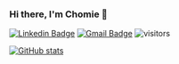 ### Hi there, I'm Chomie 👋
[![Linkedin Badge](https://img.shields.io/badge/-chomieu-blue?&logo=Linkedin&logoColor=white&link=https://www.linkedin.com/in/chomieu/)](https://www.linkedin.com/in/chomieu/) 
[![Gmail Badge](https://img.shields.io/badge/-chomieu@gmail.com-c14438?&logo=Gmail&logoColor=white&link=mailto:chomieu@gmail.com)](mailto:chomieu@gmail.com)
![visitors](https://komarev.com/ghpvc/?username=chomieu&color=yellow)

[![GitHub stats](https://github-readme-stats.vercel.app/api?username=chomieu&title_color=0366D6&bg_color=fff&icon_color=FFC404&text_color=626A72&show_icons=true&hide_border=true&hide=stars)](https://github.com/anuraghazra/github-readme-stats)
